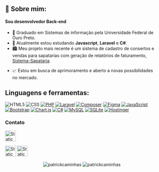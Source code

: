 ## 💬 Sobre mim: 
<h4 align="left">Sou desenvolvedor Back-end</h3>

- 💫 Graduado em Sistemas de informação pela Universidade Federal de Ouro Preto.
- 🌱 Atualmente estou estudando **Javascript**, **Laravel** e **C#**.
- 🏙️ Meu projeto mais recente é um sistema de cadastro de consertos e vendas para sapatarias com geração de relatórios de faturamento, <a href="https://github.com/PatrickCaminhas/Sistema-Sapataria">Sistema-Sapataria</a>.
<!-- - ⚙️ Atualmente estou desenvolvendo um sistema desktop de cadastro de consertos para uma sapataria. -->
- 📈 Estou em busca de aprimoramento e aberto a novas possibilidades no mercado.
     

## Linguagens e ferramentas:
<p align="center">
         
![HTML5](https://img.shields.io/badge/html5-%23E34F26.svg?style=for-the-badge&logo=html5&logoColor=white) ![CSS](https://img.shields.io/badge/CSS-1572B6?style=for-the-badge&logo=css3&logoColor=fff) [![PHP](https://img.shields.io/badge/php-%23777BB4.svg?style=for-the-badge&logo=php&logoColor=white)](#) [![Laravel](https://img.shields.io/badge/Laravel-%23FF2D20.svg?style=for-the-badge&logo=laravel&logoColor=white)](#) [![Composer](https://img.shields.io/badge/Composer-885630?style=for-the-badge&logo=composer&logoColor=fff)](#) [![Figma](https://img.shields.io/badge/Figma-F24E1E?style=for-the-badge&logo=figma&logoColor=white)](#)
 [![JavaScript](https://img.shields.io/badge/JavaScript-F7DF1E?style=for-the-badge&logo=javascript&logoColor=000)](#) [![Bootstrap](https://img.shields.io/badge/Bootstrap-7952B3?logo=bootstrap&style=for-the-badge&logoColor=fff)](#) [![Chart.js](https://img.shields.io/badge/Chart.js-FF6384?style=for-the-badge&logo=chartdotjs&logoColor=fff)](#) [![C#](https://custom-icon-badges.demolab.com/badge/C%23-%23239120.svg?style=for-the-badge&logo=cshrp&logoColor=white)](#) [![MySQL](https://img.shields.io/badge/MySQL-4479A1?style=for-the-badge&logo=mysql&logoColor=fff)](#) [![SQLite](https://img.shields.io/badge/SQLite-%2307405e.svg?style=for-the-badge&logo=sqlite&logoColor=white)](#) [![Hostinger](https://img.shields.io/badge/Hostinger-673DE6?style=for-the-badge&logo=hostinger&logoColor=fff)](#)

</p>

### Contato
<a href="https://www.linkedin.com/in/patrickcaminhas/">
<img alt="Static Badge" src="https://custom-icon-badges.demolab.com/badge/in/patrickcaminhas/-0A66C2?style=for-the-badge&logo=linkedin-white&logoColor=%230079f1&labelColor=blue&color=white&link=https%3A%2F%2Fwww.linkedin.com%2Fin%2Fpatrickcaminhas%2F" height="35"> </a>

<img alt="Static Badge" src="https://img.shields.io/badge/Gmail-patrickcaminhasm%40gmail.com-red?style=for-the-badge&logo=gmail&labelColor=black&color=red" height="35"> <img alt="Static Badge" src="https://img.shields.io/badge/Gmail-patrickcmatos%40ieee.org-blue?style=for-the-badge&logo=gmail&labelColor=black&color=blue" height="35">






<p align="center"> 
<img align="center" src="https://github-readme-stats.vercel.app/api?username=patrickcaminhas&show_icons=true&rank_icon=github&locale=en&hide=prs&theme=chartreuse-dark" alt="patrickcaminhas" /> <img align="center" src="https://github-readme-stats.vercel.app/api/top-langs/?username=patrickcaminhas&show_icons=true&locale=en&hide=prs&theme=chartreuse-dark&layout=compact" alt="patrickcaminhas" />
</p> 


